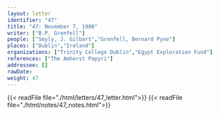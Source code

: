```yaml
---
layout: letter
identifier: "47"
title: "47: November 7, 1900"
writer: ["B.P. Grenfell"]
people: ["Smyly, J. Gilbart","Grenfell, Bernard Pyne"]
places: ["Dublin","Ireland"]
organizations: ["Trinity College Dublin","Egypt Exploration Fund"]
references: ["The Amherst Papyri"]
addressee: []
rawDate: 
weight: 47
---
```

{{< readFile file="./html/letters/47_letter.html">}}
{{< readFile file="./html/notes/47_notes.html">}}